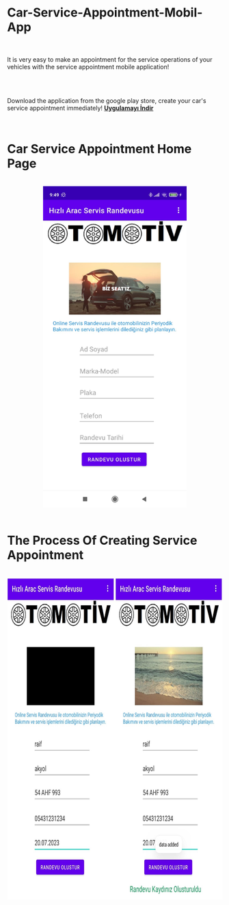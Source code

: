 # Car-Service-Appointment-Mobil-App

<br/> 
<p>It is very easy to make an appointment for the service operations of your vehicles with the service appointment mobile application!</p>
<br/> <br/> 
<p>Download the application from the google play store, create your car's service appointment immediately!
<b><a href="https://play.google.com/store/apps/details?id=com.newrndv&pli=1">Uygulamayı İndir</a></b></p>
<br/>


# Car Service Appointment Home Page 
<br/>
<div style="text-align:center;">
  <img src="https://github.com/raifakyol/Car-Service-Appointment-Mobil-App/blob/main/image/WhatsApp%20Image%202023-06-30%20at%2014.05.09%20(2).jpeg" style="height:750px;width:auto;">
</div>
<br/>

# The Process Of Creating Service Appointment
<br/>
<img src="https://github.com/raifakyol/Car-Service-Appointment-Mobil-App/blob/main/image/WhatsApp%20Image%202023-06-30%20at%2014.05.10.jpeg" style="height:750px;width:auto;">
<br/>
